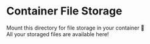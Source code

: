 # Container File Storage

Mount this directory for file storage in your container 💾  
All your storaged files are available here!
